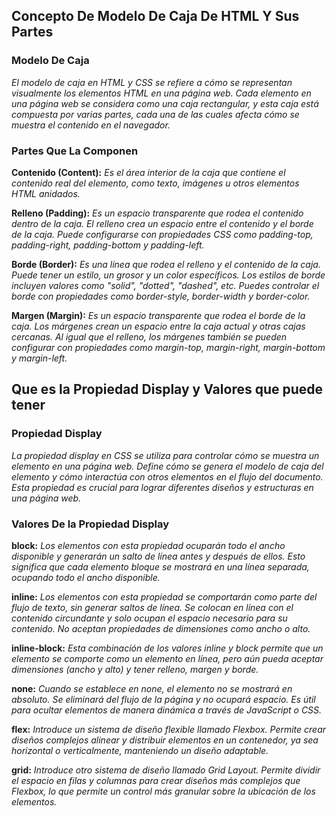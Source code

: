 ## Concepto De Modelo De Caja De HTML Y Sus Partes
### Modelo De Caja
*El modelo de caja en HTML y CSS se refiere a cómo se representan visualmente los elementos HTML en una página web. Cada elemento en una página web se considera como una caja rectangular, y esta caja está compuesta por varias partes, cada una de las cuales afecta cómo se muestra el contenido en el navegador.*

### Partes Que La Componen

**Contenido (Content):** *Es el área interior de la caja que contiene el contenido real del elemento, como texto, imágenes u otros elementos HTML anidados.*

**Relleno (Padding):**  *Es un espacio transparente que rodea el contenido dentro de la caja. El relleno crea un espacio entre el contenido y el borde de la caja. Puede configurarse con propiedades CSS como padding-top, padding-right, padding-bottom y padding-left.*

**Borde (Border):** *Es una línea que rodea el relleno y el contenido de la caja. Puede tener un estilo, un grosor y un color específicos. Los estilos de borde incluyen valores como "solid", "dotted", "dashed", etc. Puedes controlar el borde con propiedades como border-style, border-width y border-color.*

**Margen (Margin):**  *Es un espacio transparente que rodea el borde de la caja. Los márgenes crean un espacio entre la caja actual y otras cajas cercanas. Al igual que el relleno, los márgenes también se pueden configurar con propiedades como margin-top, margin-right, margin-bottom y margin-left.*

## Que es la Propiedad Display y Valores que puede tener

### Propiedad Display

*La propiedad display en CSS se utiliza para controlar cómo se muestra un elemento en una página web. Define cómo se genera el modelo de caja del elemento y cómo interactúa con otros elementos en el flujo del documento. Esta propiedad es crucial para lograr diferentes diseños y estructuras en una página web.*

### Valores De la Propiedad Display

**block:** *Los elementos con esta propiedad ocuparán todo el ancho disponible y generarán un salto de línea antes y después de ellos. Esto significa que cada elemento bloque se mostrará en una línea separada, ocupando todo el ancho disponible.*

**inline:** *Los elementos con esta propiedad se comportarán como parte del flujo de texto, sin generar saltos de línea. Se colocan en línea con el contenido circundante y solo ocupan el espacio necesario para su contenido. No aceptan propiedades de dimensiones como ancho o alto.*

**inline-block:** *Esta combinación de los valores inline y block permite que un elemento se comporte como un elemento en línea, pero aún pueda aceptar dimensiones (ancho y alto) y tener relleno, margen y borde.*

**none:** *Cuando se establece en none, el elemento no se mostrará en absoluto. Se eliminará del flujo de la página y no ocupará espacio. Es útil para ocultar elementos de manera dinámica a través de JavaScript o CSS.*

**flex:** *Introduce un sistema de diseño flexible llamado Flexbox. Permite crear diseños complejos alinear y distribuir elementos en un contenedor, ya sea horizontal o verticalmente, manteniendo un diseño adaptable.*

**grid:** *Introduce otro sistema de diseño llamado Grid Layout. Permite dividir el espacio en filas y columnas para crear diseños más complejos que Flexbox, lo que permite un control más granular sobre la ubicación de los elementos.*
